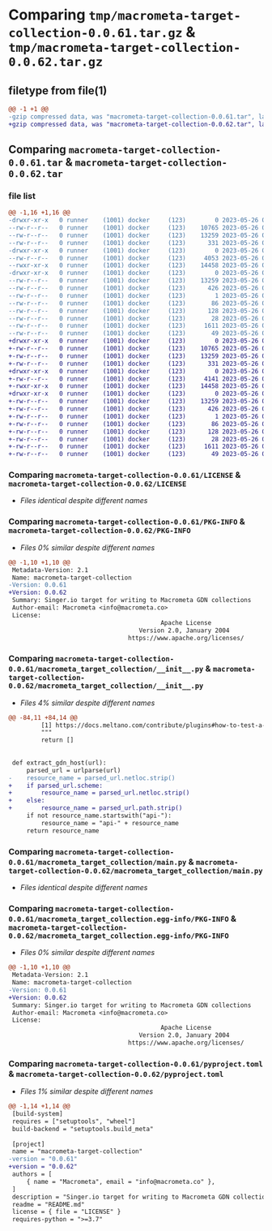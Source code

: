 # Comparing `tmp/macrometa-target-collection-0.0.61.tar.gz` & `tmp/macrometa-target-collection-0.0.62.tar.gz`

## filetype from file(1)

```diff
@@ -1 +1 @@
-gzip compressed data, was "macrometa-target-collection-0.0.61.tar", last modified: Fri May 26 06:41:45 2023, max compression
+gzip compressed data, was "macrometa-target-collection-0.0.62.tar", last modified: Fri May 26 07:05:05 2023, max compression
```

## Comparing `macrometa-target-collection-0.0.61.tar` & `macrometa-target-collection-0.0.62.tar`

### file list

```diff
@@ -1,16 +1,16 @@
-drwxr-xr-x   0 runner    (1001) docker     (123)        0 2023-05-26 06:41:45.971866 macrometa-target-collection-0.0.61/
--rw-r--r--   0 runner    (1001) docker     (123)    10765 2023-05-26 06:41:19.000000 macrometa-target-collection-0.0.61/LICENSE
--rw-r--r--   0 runner    (1001) docker     (123)    13259 2023-05-26 06:41:45.971866 macrometa-target-collection-0.0.61/PKG-INFO
--rw-r--r--   0 runner    (1001) docker     (123)      331 2023-05-26 06:41:19.000000 macrometa-target-collection-0.0.61/README.md
-drwxr-xr-x   0 runner    (1001) docker     (123)        0 2023-05-26 06:41:45.971866 macrometa-target-collection-0.0.61/macrometa_target_collection/
--rw-r--r--   0 runner    (1001) docker     (123)     4053 2023-05-26 06:41:19.000000 macrometa-target-collection-0.0.61/macrometa_target_collection/__init__.py
--rwxr-xr-x   0 runner    (1001) docker     (123)    14458 2023-05-26 06:41:19.000000 macrometa-target-collection-0.0.61/macrometa_target_collection/main.py
-drwxr-xr-x   0 runner    (1001) docker     (123)        0 2023-05-26 06:41:45.971866 macrometa-target-collection-0.0.61/macrometa_target_collection.egg-info/
--rw-r--r--   0 runner    (1001) docker     (123)    13259 2023-05-26 06:41:45.000000 macrometa-target-collection-0.0.61/macrometa_target_collection.egg-info/PKG-INFO
--rw-r--r--   0 runner    (1001) docker     (123)      426 2023-05-26 06:41:45.000000 macrometa-target-collection-0.0.61/macrometa_target_collection.egg-info/SOURCES.txt
--rw-r--r--   0 runner    (1001) docker     (123)        1 2023-05-26 06:41:45.000000 macrometa-target-collection-0.0.61/macrometa_target_collection.egg-info/dependency_links.txt
--rw-r--r--   0 runner    (1001) docker     (123)       86 2023-05-26 06:41:45.000000 macrometa-target-collection-0.0.61/macrometa_target_collection.egg-info/entry_points.txt
--rw-r--r--   0 runner    (1001) docker     (123)      128 2023-05-26 06:41:45.000000 macrometa-target-collection-0.0.61/macrometa_target_collection.egg-info/requires.txt
--rw-r--r--   0 runner    (1001) docker     (123)       28 2023-05-26 06:41:45.000000 macrometa-target-collection-0.0.61/macrometa_target_collection.egg-info/top_level.txt
--rw-r--r--   0 runner    (1001) docker     (123)     1611 2023-05-26 06:41:19.000000 macrometa-target-collection-0.0.61/pyproject.toml
--rw-r--r--   0 runner    (1001) docker     (123)       49 2023-05-26 06:41:45.971866 macrometa-target-collection-0.0.61/setup.cfg
+drwxr-xr-x   0 runner    (1001) docker     (123)        0 2023-05-26 07:05:05.863687 macrometa-target-collection-0.0.62/
+-rw-r--r--   0 runner    (1001) docker     (123)    10765 2023-05-26 07:04:39.000000 macrometa-target-collection-0.0.62/LICENSE
+-rw-r--r--   0 runner    (1001) docker     (123)    13259 2023-05-26 07:05:05.863687 macrometa-target-collection-0.0.62/PKG-INFO
+-rw-r--r--   0 runner    (1001) docker     (123)      331 2023-05-26 07:04:39.000000 macrometa-target-collection-0.0.62/README.md
+drwxr-xr-x   0 runner    (1001) docker     (123)        0 2023-05-26 07:05:05.863687 macrometa-target-collection-0.0.62/macrometa_target_collection/
+-rw-r--r--   0 runner    (1001) docker     (123)     4141 2023-05-26 07:04:39.000000 macrometa-target-collection-0.0.62/macrometa_target_collection/__init__.py
+-rwxr-xr-x   0 runner    (1001) docker     (123)    14458 2023-05-26 07:04:39.000000 macrometa-target-collection-0.0.62/macrometa_target_collection/main.py
+drwxr-xr-x   0 runner    (1001) docker     (123)        0 2023-05-26 07:05:05.863687 macrometa-target-collection-0.0.62/macrometa_target_collection.egg-info/
+-rw-r--r--   0 runner    (1001) docker     (123)    13259 2023-05-26 07:05:05.000000 macrometa-target-collection-0.0.62/macrometa_target_collection.egg-info/PKG-INFO
+-rw-r--r--   0 runner    (1001) docker     (123)      426 2023-05-26 07:05:05.000000 macrometa-target-collection-0.0.62/macrometa_target_collection.egg-info/SOURCES.txt
+-rw-r--r--   0 runner    (1001) docker     (123)        1 2023-05-26 07:05:05.000000 macrometa-target-collection-0.0.62/macrometa_target_collection.egg-info/dependency_links.txt
+-rw-r--r--   0 runner    (1001) docker     (123)       86 2023-05-26 07:05:05.000000 macrometa-target-collection-0.0.62/macrometa_target_collection.egg-info/entry_points.txt
+-rw-r--r--   0 runner    (1001) docker     (123)      128 2023-05-26 07:05:05.000000 macrometa-target-collection-0.0.62/macrometa_target_collection.egg-info/requires.txt
+-rw-r--r--   0 runner    (1001) docker     (123)       28 2023-05-26 07:05:05.000000 macrometa-target-collection-0.0.62/macrometa_target_collection.egg-info/top_level.txt
+-rw-r--r--   0 runner    (1001) docker     (123)     1611 2023-05-26 07:04:39.000000 macrometa-target-collection-0.0.62/pyproject.toml
+-rw-r--r--   0 runner    (1001) docker     (123)       49 2023-05-26 07:05:05.867687 macrometa-target-collection-0.0.62/setup.cfg
```

### Comparing `macrometa-target-collection-0.0.61/LICENSE` & `macrometa-target-collection-0.0.62/LICENSE`

 * *Files identical despite different names*

### Comparing `macrometa-target-collection-0.0.61/PKG-INFO` & `macrometa-target-collection-0.0.62/PKG-INFO`

 * *Files 0% similar despite different names*

```diff
@@ -1,10 +1,10 @@
 Metadata-Version: 2.1
 Name: macrometa-target-collection
-Version: 0.0.61
+Version: 0.0.62
 Summary: Singer.io target for writing to Macrometa GDN collections
 Author-email: Macrometa <info@macrometa.co>
 License: 
                                          Apache License
                                    Version 2.0, January 2004
                                 https://www.apache.org/licenses/
```

### Comparing `macrometa-target-collection-0.0.61/macrometa_target_collection/__init__.py` & `macrometa-target-collection-0.0.62/macrometa_target_collection/__init__.py`

 * *Files 4% similar despite different names*

```diff
@@ -84,11 +84,14 @@
         [1] https://docs.meltano.com/contribute/plugins#how-to-test-a-tap
         """
         return []
 
 
 def extract_gdn_host(url):
     parsed_url = urlparse(url)
-    resource_name = parsed_url.netloc.strip()
+    if parsed_url.scheme:
+        resource_name = parsed_url.netloc.strip()
+    else:
+        resource_name = parsed_url.path.strip()
     if not resource_name.startswith("api-"):
         resource_name = "api-" + resource_name
     return resource_name
```

### Comparing `macrometa-target-collection-0.0.61/macrometa_target_collection/main.py` & `macrometa-target-collection-0.0.62/macrometa_target_collection/main.py`

 * *Files identical despite different names*

### Comparing `macrometa-target-collection-0.0.61/macrometa_target_collection.egg-info/PKG-INFO` & `macrometa-target-collection-0.0.62/macrometa_target_collection.egg-info/PKG-INFO`

 * *Files 0% similar despite different names*

```diff
@@ -1,10 +1,10 @@
 Metadata-Version: 2.1
 Name: macrometa-target-collection
-Version: 0.0.61
+Version: 0.0.62
 Summary: Singer.io target for writing to Macrometa GDN collections
 Author-email: Macrometa <info@macrometa.co>
 License: 
                                          Apache License
                                    Version 2.0, January 2004
                                 https://www.apache.org/licenses/
```

### Comparing `macrometa-target-collection-0.0.61/pyproject.toml` & `macrometa-target-collection-0.0.62/pyproject.toml`

 * *Files 1% similar despite different names*

```diff
@@ -1,14 +1,14 @@
 [build-system]
 requires = ["setuptools", "wheel"]
 build-backend = "setuptools.build_meta"
 
 [project]
 name = "macrometa-target-collection"
-version = "0.0.61"
+version = "0.0.62"
 authors = [
     { name = "Macrometa", email = "info@macrometa.co" },
 ]
 description = "Singer.io target for writing to Macrometa GDN collections"
 readme = "README.md"
 license = { file = "LICENSE" }
 requires-python = ">=3.7"
```

